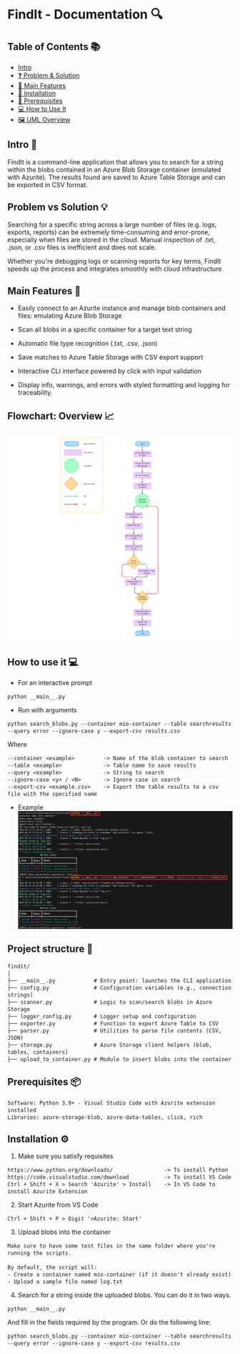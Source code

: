 # FindIt - Documentation 🔍

## Table of Contents 📚

- [Intro](Intro)
- [❓ Problem & Solution](#-problem--solution)
- [🚀 Main Features](#-main-features)
- [🔧 Installation](#-installation)
- [🧰 Prerequisites](#-prerequisites)
- [💻 How to Use It](#-how-to-use-it)
- [🖼️ UML Overview](#-uml-overview)

## Intro 🧩 
FindIt is a command-line application that allows you to search for a string within the blobs contained in an Azure Blob Storage container (emulated with Azurite).
The results found are saved to Azure Table Storage and can be exported in CSV format.

## Problem vs Solution 💡
Searching for a specific string across a large number of files (e.g. logs, exports, reports) can be extremely time-consuming and error-prone, especially when files are stored in the cloud. Manual inspection of .txt, .json, or .csv files is inefficient and does not scale.

Whether you're debugging logs or scanning reports for key terms, FindIt speeds up the process and integrates smoothly with cloud infrastructure.

## Main Features 🚀 
- Easily connect to an Azurite instance and manage blob containers and files: emulating Azure Blob Storage

- Scan all blobs in a specific container for a target text string

- Automatic file type recognition (.txt, .csv, .json)

- Save matches to Azure Table Storage with CSV export support

- Interactive CLI interface powered by click with input validation

- Display info, warnings, and errors with styled formatting and logging for traceability.

## Flowchart: Overview 📈
![UML Preview](UML.png)

## How to use it 💻 
- For an interactive prompt
```text
python __main__.py
```
- Run with arguments
```text
python search_blobs.py --container mio-container --table searchresults --query error --ignore-case y --export-csv results.csv
```
Where
```text
--container <example>         -> Name of the blob container to search
--table <example>             -> Table name to save results
--query <example>             -> String to search
--ignore-case <y> / <N>       -> Ignore case in search
--export-csv <example.csv>    -> Export the table results to a csv file with the specified name
```
- Example
![CLI Preview](findit.png)

## Project structure 📁
```text
findit/
│
├── __main__.py            # Entry point: launches the CLI application
├── config.py              # Configuration variables (e.g., connection strings)
├── scanner.py             # Logic to scan/search blobs in Azure Storage
├── logger_config.py       # Logger setup and configuration
├── exporter.py            # Function to export Azure Table to CSV
├── parser.py              # Utilities to parse file contents (CSV, JSON)
├── storage.py             # Azure Storage client helpers (blob, tables, containers)
├── upload_to_container.py # Module to insert blobs into the container
```

## Prerequisites 📦
```text
Software: Python 3.9+ - Visual Studio Code with Azurite extension installed
Libraries: azure-storage-blob, azure-data-tables, click, rich
```
## Installation ⚙️
1. Make sure you satisfy requisites
```text
https://www.python.org/downloads/                -> To install Python
https://code.visualstudio.com/download           -> To install VS Code
Ctrl + Shift + X > Search 'Azurite' > Install    -> In VS Code to install Azurite Extension
```
2. Start Azurite from VS Code
```text
Ctrl + Shift + P > Digit '>Azurite: Start'
```
3. Upload blobs into the container
```text
Make sure to have some test files in the same folder where you're running the scripts.

By default, the script will:
- Create a container named mio-container (if it doesn't already exist)
- Upload a sample file named log.txt
```
4. Search for a string inside the uploaded blobs. You can do it in two ways. 
```text
python __main__.py
```
And fill in the fields required by the program. Or do the following line:
```text
python search_blobs.py --container mio-container --table searchresults --query error --ignore-case y --export-csv results.csv
```

